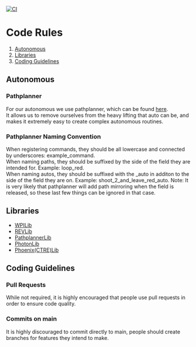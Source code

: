 [![CI](https://github.com/HeightsBytes/robot-24/actions/workflows/build.yml/badge.svg)](https://github.com/HeightsBytes/robot-24/actions/workflows/build.yml)

# Code Rules
1. [Autonomous](#autonomous)    
2. [Libraries](#libraries)
3. [Coding Guidelines](#coding-guidelines)

## Autonomous
### Pathplanner
For our autonomous we use pathplanner, which can be found [here](https://github.com/mjansen4857/pathplanner).  
It allows us to remove ourselves from the heavy lifting that auto can be, and makes it extremely easy to create complex autonomous routines. 

### Pathplanner Naming Convention
When registering commands, they should be all lowercase and connected by underscores: example_command.  
When naming paths, they should be suffixed by the side of the field they are intended for. Example: loop_red.  
When naming autos, they should be suffixed with the \_auto in additon to the side of the field they are on. Example: shoot_2_and_leave_red_auto. 
Note: It is very likely that pathplanner will add path mirroring when the field is released, so these last few things can be ignored in that case. 

## Libraries
- [WPILib](https://docs.wpilib.org/en/stable/index.html)
- [REVLib](https://docs.revrobotics.com/sparkmax/software-resources/spark-max-api-information)
- [PathplannerLib](https://github.com/mjansen4857/pathplanner/wiki)
- [PhotonLib](https://docs.photonvision.org/en/latest/)
- [Phoenix(CTRE)Lib](https://pro.docs.ctr-electronics.com/en/latest/docs/yearly-changes/yearly-changelog.html)

## Coding Guidelines
### Pull Requests
While not required, it is highly encouraged that people use pull requests in order to ensure code quality.  

### Commits on main
It is highly discouraged to commit directly to main, people should create branches for features they intend to make. 